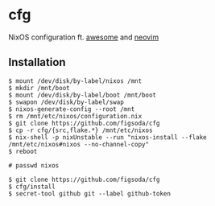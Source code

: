 # cfg

NixOS configuration ft. [awesome](https://github.com/awesomewm/awesome) and [neovim](https://github.com/neovim/neovim)


## Installation

```ShellSession
$ mount /dev/disk/by-label/nixos /mnt
$ mkdir /mnt/boot
$ mount /dev/disk/by-label/boot /mnt/boot
$ swapon /dev/disk/by-label/swap
$ nixos-generate-config --root /mnt
$ rm /mnt/etc/nixos/configuration.nix
$ git clone https://github.com/figsoda/cfg
$ cp -r cfg/{src,flake.*} /mnt/etc/nixos
$ nix-shell -p nixUnstable --run "nixos-install --flake /mnt/etc/nixos#nixos --no-channel-copy"
$ reboot

# passwd nixos

$ git clone https://github.com/figsoda/cfg
$ cfg/install
$ secret-tool github git --label github-token
```
